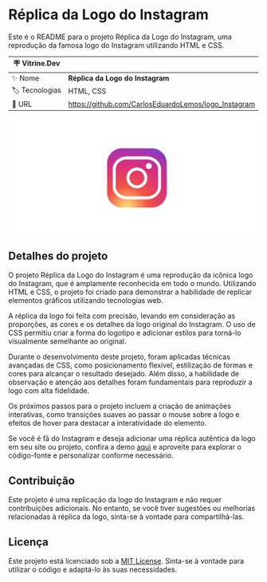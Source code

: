 # Réplica da Logo do Instagram

Este é o README para o projeto Réplica da Logo do Instagram, uma reprodução da famosa logo do Instagram utilizando HTML e CSS.

| :placard: Vitrine.Dev |     |
| -------------  | --- |
| :sparkles: Nome        | **Réplica da Logo do Instagram**
| :label: Tecnologias | HTML, CSS
| :rocket: URL         | https://github.com/CarlosEduardoLemos/logo_Instagram

<!-- Inserir imagem com a #vitrinedev ao final do link -->
![](https://raw.githubusercontent.com/CarlosEduardoLemos/logo_Instagram/main/imagem/Captura%20de%20tela%202023-06-02%20135848.png#vitrinedev)

## Detalhes do projeto

O projeto Réplica da Logo do Instagram é uma reprodução da icônica logo do Instagram, que é amplamente reconhecida em todo o mundo. Utilizando HTML e CSS, o projeto foi criado para demonstrar a habilidade de replicar elementos gráficos utilizando tecnologias web.

A réplica da logo foi feita com precisão, levando em consideração as proporções, as cores e os detalhes da logo original do Instagram. O uso de CSS permitiu criar a forma do logotipo e adicionar estilos para torná-lo visualmente semelhante ao original.

Durante o desenvolvimento deste projeto, foram aplicadas técnicas avançadas de CSS, como posicionamento flexível, estilização de formas e cores para alcançar o resultado desejado. Além disso, a habilidade de observação e atenção aos detalhes foram fundamentais para reproduzir a logo com alta fidelidade.

Os próximos passos para o projeto incluem a criação de animações interativas, como transições suaves ao passar o mouse sobre a logo e efeitos de hover para destacar a interatividade do elemento.

Se você é fã do Instagram e deseja adicionar uma réplica autêntica da logo em seu site ou projeto, confira a demo [aqui](https://github.com/CarlosEduardoLemos/logo_Instagram) e aproveite para explorar o código-fonte e personalizar conforme necessário.

## Contribuição

Este projeto é uma replicação da logo do Instagram e não requer contribuições adicionais. No entanto, se você tiver sugestões ou melhorias relacionadas à réplica da logo, sinta-se à vontade para compartilhá-las.

## Licença

Este projeto está licenciado sob a [MIT License](https://opensource.org/licenses/MIT). Sinta-se à vontade para utilizar o código e adaptá-lo às suas necessidades.
